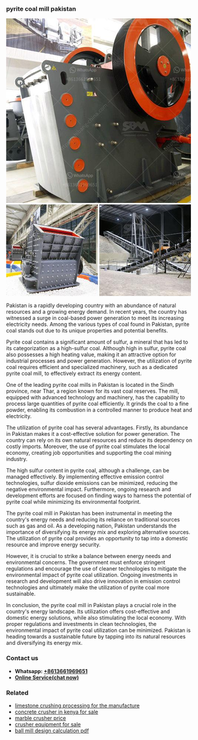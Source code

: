 <h3>pyrite coal mill pakistan</h3><img src='1702950348.jpg' alt=''><p>Pakistan is a rapidly developing country with an abundance of natural resources and a growing energy demand. In recent years, the country has witnessed a surge in coal-based power generation to meet its increasing electricity needs. Among the various types of coal found in Pakistan, pyrite coal stands out due to its unique properties and potential benefits.</p><p>Pyrite coal contains a significant amount of sulfur, a mineral that has led to its categorization as a high-sulfur coal. Although high in sulfur, pyrite coal also possesses a high heating value, making it an attractive option for industrial processes and power generation. However, the utilization of pyrite coal requires efficient and specialized machinery, such as a dedicated pyrite coal mill, to effectively extract its energy content.</p><p>One of the leading pyrite coal mills in Pakistan is located in the Sindh province, near Thar, a region known for its vast coal reserves. The mill, equipped with advanced technology and machinery, has the capability to process large quantities of pyrite coal efficiently. It grinds the coal to a fine powder, enabling its combustion in a controlled manner to produce heat and electricity.</p><p>The utilization of pyrite coal has several advantages. Firstly, its abundance in Pakistan makes it a cost-effective solution for power generation. The country can rely on its own natural resources and reduce its dependency on costly imports. Moreover, the use of pyrite coal stimulates the local economy, creating job opportunities and supporting the coal mining industry.</p><p>The high sulfur content in pyrite coal, although a challenge, can be managed effectively. By implementing effective emission control technologies, sulfur dioxide emissions can be minimized, reducing the negative environmental impact. Furthermore, ongoing research and development efforts are focused on finding ways to harness the potential of pyrite coal while minimizing its environmental footprint.</p><p>The pyrite coal mill in Pakistan has been instrumental in meeting the country's energy needs and reducing its reliance on traditional sources such as gas and oil. As a developing nation, Pakistan understands the importance of diversifying its energy mix and exploring alternative sources. The utilization of pyrite coal provides an opportunity to tap into a domestic resource and improve energy security.</p><p>However, it is crucial to strike a balance between energy needs and environmental concerns. The government must enforce stringent regulations and encourage the use of cleaner technologies to mitigate the environmental impact of pyrite coal utilization. Ongoing investments in research and development will also drive innovation in emission control technologies and ultimately make the utilization of pyrite coal more sustainable.</p><p>In conclusion, the pyrite coal mill in Pakistan plays a crucial role in the country's energy landscape. Its utilization offers cost-effective and domestic energy solutions, while also stimulating the local economy. With proper regulations and investments in clean technologies, the environmental impact of pyrite coal utilization can be minimized. Pakistan is heading towards a sustainable future by tapping into its natural resources and diversifying its energy mix.</p><h3>Contact us</h3><ul><li><strong>Whatsapp:&nbsp;<a href="https://wa.me/8613661969651">+8613661969651</a></strong></li><li><a href="https://swt.shibang-china.com/?git&amp;zhl&amp;pyrite coal mill pakistan"><strong>Online Service(chat now)</strong></a></li></ul><h3>Related</h3><ul><li><a href='limestone crushing processing for the manufacture.md'>limestone crushing processing for the manufacture</a></li><li><a href='concrete crusher in kenya for sale.md'>concrete crusher in kenya for sale</a></li><li><a href='marble crusher price.md'>marble crusher price</a></li><li><a href='crusher equipment for sale.md'>crusher equipment for sale</a></li><li><a href='ball mill design calculation pdf.md'>ball mill design calculation pdf</a></li></ul>